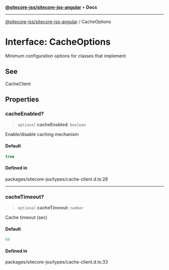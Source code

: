 [**@sitecore-jss/sitecore-jss-angular**](../README.md) • **Docs**

***

[@sitecore-jss/sitecore-jss-angular](../README.md) / CacheOptions

# Interface: CacheOptions

Minimum configuration options for classes that implement

## See

CacheClient

## Properties

### cacheEnabled?

> `optional` **cacheEnabled**: `boolean`

Enable/disable caching mechanism

#### Default

```ts
true
```

#### Defined in

packages/sitecore-jss/types/cache-client.d.ts:28

***

### cacheTimeout?

> `optional` **cacheTimeout**: `number`

Cache timeout (sec)

#### Default

```ts
60
```

#### Defined in

packages/sitecore-jss/types/cache-client.d.ts:33
